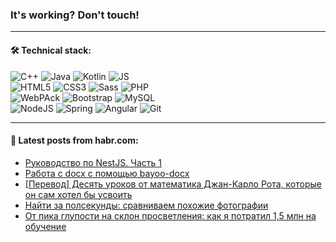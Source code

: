 ### It's working? Don't touch!

---

#### 🛠️ Technical stack:

![C++](https://img.shields.io/badge/C++-informational?logo=c%2B%2B&style=flat&logoColor=white&color=9C033A)
![Java](https://img.shields.io/badge/Java-informational?logo=java&style=flat&logoColor=white&color=007396)
![Kotlin](https://img.shields.io/badge/Kotlin-informational?logo=Kotlin&style=flat&logoColor=white&color=0095D5)
![JS](https://img.shields.io/badge/JS-informational?logo=javaScript&style=flat&logoColor=black&color=F7Df1E) <br>
![HTML5](https://img.shields.io/badge/HTML5-informational?logo=html5&style=flat&logoColor=white&color=E34F26)
![CSS3](https://img.shields.io/badge/CSS3-informational?logo=css3&style=flat&logoColor=white&color=157286)
![Sass](https://img.shields.io/badge/Saas-informational?logo=sass&style=flat&logoColor=white&color=hotpink)
![PHP](https://img.shields.io/badge/PHP-informational?logo=php&style=flat&logoColor=white&color=777BB4) <br>
![WebPAck](https://img.shields.io/badge/WebPack-informational?logo=webPack&style=flat&logoColor=white&color=FF6F00)
![Bootstrap](https://img.shields.io/badge/Bootstrap-informational?logo=Bootstrap&style=flat&logoColor=white&color=7952B3)
![MySQL](https://img.shields.io/badge/MySQL-informational?logo=MySQL&style=flat&logoColor=white&color=00f) <br>
![NodeJS](https://img.shields.io/badge/NodeJS-informational?logo=node.js&style=flat&logoColor=white&color=43853D)
![Spring](https://img.shields.io/badge/Spring-informational?logo=Spring&style=flat&logoColor=white&color=0A9EDC)
![Angular](https://img.shields.io/badge/Vue-informational?logo=vue.js&style=flat&logoColor=white&color=red)
![Git](https://img.shields.io/badge/Git-informational?logo=git&style=flat&logoColor=white&color=darkorange)

___

#### 💬 Latest posts from habr.com:

<!-- BLOG-POST-LIST:START -->
- [Руководство по NestJS. Часть 1](https://habr.com/ru/post/663234/?utm_source=habrahabr&utm_medium=rss&utm_campaign=663234)
- [Работа с docx c помощью bayoo-docx](https://habr.com/ru/post/663028/?utm_source=habrahabr&utm_medium=rss&utm_campaign=663028)
- [[Перевод] Десять уроков от математика Джан-Карло Рота, которые он сам хотел бы усвоить](https://habr.com/ru/post/663078/?utm_source=habrahabr&utm_medium=rss&utm_campaign=663078)
- [Найти за полсекунды: сравниваем похожие фотографии](https://habr.com/ru/post/663012/?utm_source=habrahabr&utm_medium=rss&utm_campaign=663012)
- [От пика глупости на склон просветления: как я потратил 1,5 млн на обучение](https://habr.com/ru/post/663198/?utm_source=habrahabr&utm_medium=rss&utm_campaign=663198)
<!-- BLOG-POST-LIST:END -->
